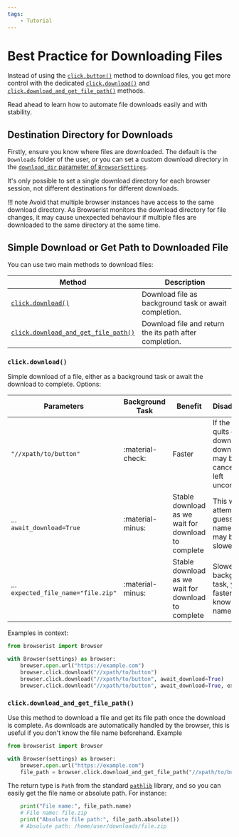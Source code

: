 ```yaml
---
tags:
    - Tutorial
---
```


# Best Practice for Downloading Files
Instead of using the [`click.button()`](../reference/browser/click.md#browserist.browser.click.__main__.ClickDriverMethods.button) method to download files, you get more control with the dedicated [`click.download()`](../reference/browser/click.md#browserist.browser.click.__main__.ClickDriverMethods.download) and [`click.download_and_get_file_path()`](../reference/browser/click.md#browserist.browser.click.__main__.ClickDriverMethods.download_and_get_file_path) methods.

Read ahead to learn how to automate file downloads easily and with stability.

## Destination Directory for Downloads
Firstly, ensure you know where files are downloaded. The default is the `Downloads` folder of the user, or you can set a custom download directory in the [`download_dir` parameter of `BrowserSettings`](./settings/overview.md).

It's only possible to set a single download directory for each browser session, not different destinations for different downloads.

!!! note
    Avoid that multiple browser instances have access to the same download directory. As Browserist monitors the download directory for file changes, it may cause unexpected behaviour if multiple files are downloaded to the same directory at the same time.

## Simple Download or Get Path to Downloaded File
You can use two main methods to download files:

| Method | Description |
| ------ | ----------- |
| [`click.download()`](#clickdownload) | Download file as background task or await completion. |
| [`click.download_and_get_file_path()`](#clickdownload_and_get_file_path) | Download file and return the its path after completion. |

### `click.download()`
Simple download of a file, either as a background task or await the download to complete. Options:

| Parameters | Background Task | Benefit | Disadvantage |
| ------ | --------------- | ------- | ------------ |
| `"//xpath/to/button"` | :material-check: | Faster | If the browser quits during a download, the download may be cancelled or left uncomplete |
| ...<br>`await_download=True` | :material-minus: | Stable download as we wait for download to complete | This will attempt to guess the file name, which may be slower |
| ...<br>`expected_file_name="file.zip"` | :material-minus: | Stable download as we wait for download to complete | Slower than background task, yet faster if you know the file name |

Examples in context:

```python title="" linenums="1"
from browserist import Browser

with Browser(settings) as browser:
    browser.open.url("https://example.com")
    browser.click.download("//xpath/to/button")
    browser.click.download("//xpath/to/button", await_download=True)
    browser.click.download("//xpath/to/button", await_download=True, expected_file_name="file.zip")
```

### `click.download_and_get_file_path()`
Use this method to download a file and get its file path once the download is complete. As downloads are automatically handled by the browser, this is useful if you don't know the file name beforehand. Example

```python title="" linenums="1"
from browserist import Browser

with Browser(settings) as browser:
    browser.open.url("https://example.com")
    file_path = browser.click.download_and_get_file_path("//xpath/to/button")
```

The return type is `Path` from the standard [`pathlib`](https://docs.python.org/3/library/pathlib.html) library, and so you can easily get the file name or absolute path. For instance:

```python title="" linenums="6"
    print("File name:", file_path.name)
    # File name: file.zip
    print("Absolute file path:", file_path.absolute())
    # Absolute path: /home/user/downloads/file.zip
```
